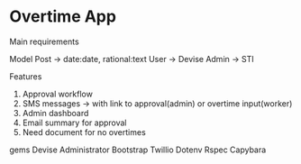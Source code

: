 # Overtime App

Main requirements

Model
Post -> date:date, rational:text
User -> Devise
Admin -> STI

Features

1. Approval workflow
2. SMS messages -> with link to approval(admin) or overtime input(worker)
3. Admin dashboard
4. Email summary for approval
5. Need document for no overtimes

gems
Devise
Administrator
Bootstrap
Twillio
Dotenv
Rspec
Capybara
